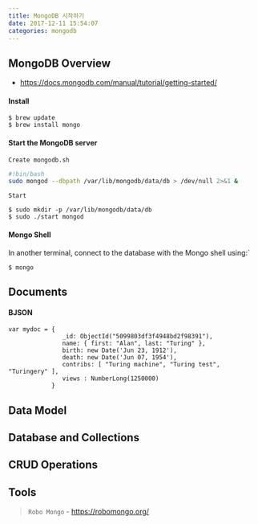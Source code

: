 ```yaml
---
title: MongoDB 시작하기
date: 2017-12-11 15:54:07
categories: mongodb
---
```


## MongoDB Overview

- https://docs.mongodb.com/manual/tutorial/getting-started/

#### Install

```
$ brew update
$ brew install mongo
```

#### Start the MongoDB server

`Create mongodb.sh`

```bash
#!bin/bash
sudo mongod --dbpath /var/lib/mongodb/data/db > /dev/null 2>&1 &
```

`Start`

```
$ sudo mkdir -p /var/lib/mongodb/data/db
$ sudo ./start mongod
```

#### Mongo Shell

In another terminal, connect to the database with the Mongo shell using:`

```
$ mongo
```

## Documents

#### BJSON

```
var mydoc = {
               _id: ObjectId("5099803df3f4948bd2f98391"),
               name: { first: "Alan", last: "Turing" },
               birth: new Date('Jun 23, 1912'),
               death: new Date('Jun 07, 1954'),
               contribs: [ "Turing machine", "Turing test", "Turingery" ],
               views : NumberLong(1250000)
            }
```

## Data Model

## Database and Collections

## CRUD Operations

## Tools

> `Robo Mongo` - https://robomongo.org/

